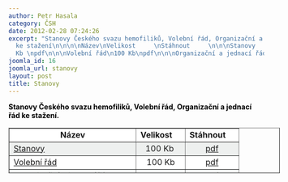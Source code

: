```yaml
---
author: Petr Hasala
category: ČSH
date: 2012-02-28 07:24:26
excerpt: "Stanovy Českého svazu hemofiliků, Volební řád, Organizační a jednací řád
  ke stažení\n\n\n\nNázev\nVelikost     \nStáhnout     \n\n\nStanovy                                        \n100
  Kb \npdf\n\n\nVolební řád\n100 Kb\npdf\n\n\nOrganizační a jednací řád\n100 Kb\npdf\n\n\n\n "
joomla_id: 16
joomla_url: stanovy
layout: post
title: Stanovy
---
```


<p><span style="color: #000000;"><strong>Stanovy Českého svazu hemofiliků, Volební řád, Organizační a jednací</strong><strong> řád ke stažení.</strong><br /></span></p>
<table style="width: 535px; height: 90px;" border="1">
<tbody>
<tr>
<td style="background-color: #ffffff; text-align: center;"><strong>Název</strong></td>
<td style="background-color: #ffffff; text-align: center;"><strong>Velikost     <br /></strong></td>
<td style="background-color: #ffffff; text-align: center;"><strong>Stáhnout     <br /></strong></td>
</tr>
<tr>
<td style="background-color: #eef0ef;"><a href="images/dokumenty-pdf-doc/stanovy_2015/stanovy_ceskeho_svazu_hemofiliku.pdf" target="_blank">Stanovy</a>                                        </td>
<td style="background-color: #eef0ef; text-align: center;">100 Kb </td>
<td style="background-color: #eef0ef; text-align: center;"><a href="images/dokumenty-pdf-doc/stanovy_2015/stanovy_ceskeho_svazu_hemofiliku.pdf" target="_blank">pdf</a></td>
</tr>
<tr>
<td style="background-color: #ffffff;"><a href="images/dokumenty-pdf-doc/stanovy_2015/volebni_rad_ceskeho_svazu_hemofiliku.pdf" target="_blank">Volební řád</a></td>
<td style="background-color: #ffffff; text-align: center;">100 Kb</td>
<td style="background-color: #ffffff; text-align: center;"><a href="images/dokumenty-pdf-doc/stanovy_2015/volebni_rad_ceskeho_svazu_hemofiliku.pdf" target="_blank">pdf</a></td>
</tr>
<tr>
<td style="background-color: #eef0ef;"><a href="images/dokumenty-pdf-doc/stanovy_2015/organizacni_a_jednaci_rad_ceskeho_svazu_hemofiliku.pdf" target="_blank">Organizační a jednací řád</a></td>
<td style="background-color: #eef0ef; text-align: center;">100 Kb</td>
<td style="background-color: #eef0ef; text-align: center;"><a href="images/dokumenty-pdf-doc/stanovy_2015/organizacni_a_jednaci_rad_ceskeho_svazu_hemofiliku.pdf" target="_blank">pdf</a></td>
</tr>
</tbody>
</table>
<p><span style="color: #000000;"> </span></p>